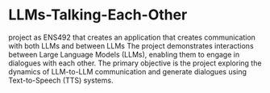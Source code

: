 # LLMs-Talking-Each-Other
project as ENS492 that creates an application that creates communication with both LLMs and between LLMs
The project demonstrates interactions between Large Language Models (LLMs), enabling them to engage in dialogues with each other. The primary objective is the project exploring the dynamics of LLM-to-LLM communication and generate dialogues using Text-to-Speech (TTS) systems.
